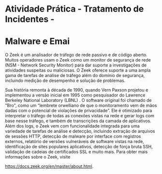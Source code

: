 # Atividade Prática - Tratamento de Incidentes -
# Malware e Emai

O Zeek é um analisador de tráfego de rede passivo e de código aberto. Muitos
operadores usam o Zeek como um monitor de segurança de rede (NSM - Network
Security Monitor) para dar suporte a investigações de atividades suspeitas ou
maliciosas. O Zeek oferece suporte a uma ampla gama de tarefas de análise de tráfego
além do domínio de segurança, incluindo medição de desempenho e solução de
problemas.

Sua história remonta à década de 1990, quando Vern Paxson projetou e implementou a
versão inicial em 1995 como pesquisador do Lawrence Berkeley National Laboratory
(LBNL) . O software original foi chamado de "Bro", como um “lembrete orwelliano de
que o monitoramento vem de mãos dadas com o potencial de violações de privacidade”.
Ele é otimizado para interpretar o tráfego de todas as conexões vistas na rede e gerar
logs com base nesse tráfego, e também de transcrições da camada de aplicativos. Além
dos logs, o Zeek vem com funcionalidade integrada para uma variedade de tarefas de
análise e detecção, incluindo extração de arquivos de sessões HTTP, detecção de
malware por interface com registros externos, relatório de versões vulneráveis de
software vistas na rede, identificação de sites populares aplicativos, detecção de força
bruta SSH, validação de cadeias de certificados SSL e muito mais.
Para obter mais informações sobre o Zeek, visite

https://docs.zeek.org/en/master/about.html.

